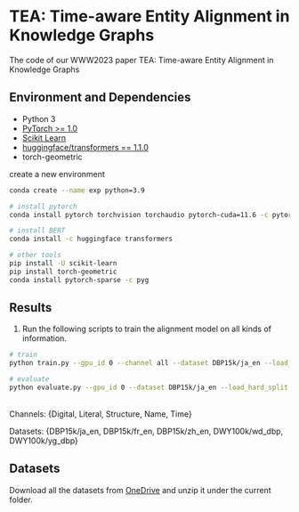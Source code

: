 # TEA: Time-aware Entity Alignment in Knowledge Graphs

The code of our WWW2023 paper TEA: Time-aware Entity Alignment in Knowledge Graphs

## Environment and Dependencies
* Python 3
* [PyTorch >= 1.0](https://pytorch.org/get-started/locally/)
* [Scikit Learn](https://scikit-learn.org/stable/)
* [huggingface/transformers == 1.1.0](https://github.com/huggingface/transformers)
* torch-geometric

create a new environment
```bash
conda create --name exp python=3.9

# install pytorch
conda install pytorch torchvision torchaudio pytorch-cuda=11.6 -c pytorch -c nvidia

# install BERT
conda install -c huggingface transformers

# other tools
pip install -U scikit-learn
pip install torch-geometric
conda install pytorch-sparse -c pyg
```

## Results

1. Run the following scripts to train the alignment model on all kinds of information.
```bash
# train
python train.py --gpu_id 0 --channel all --dataset DBP15k/ja_en --load_hard_split 

# evaluate
python evaluate.py --gpu_id 0 --dataset DBP15k/ja_en --load_hard_split 
```
\
Channels: {Digital, Literal, Structure, Name, Time}

Datasets: {DBP15k/ja_en, DBP15k/fr_en, DBP15k/zh_en, DWY100k/wd_dbp, DWY100k/yg_dbp}

## Datasets
Download all the datasets from [OneDrive](https://1drv.ms/u/s!AnRJvk5zSd0HgXKsFQ1vEaYxO7FX?e=2MnJyP) and unzip it under the current folder.



